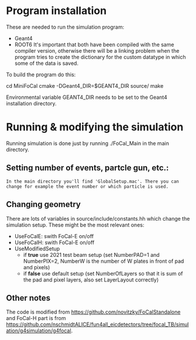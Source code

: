 # Program installation

These are needed to run the simulation program:
 * Geant4
 * ROOT6
It's important that both have been compiled with the same compiler version, otherwise there will be a linking problem when the program tries to create the dictionary for the custom datatype in which some of the data is saved.

To build the program do this:

cd MiniFoCal
cmake -DGeant4_DIR=$GEANT4_DIR source/
make

Environmental variable GEANT4_DIR needs to be set to the Geant4 installation directory.

# Running & modifying the simulation

Running simulation is done just by running
    ./FoCal_Main
in the main directory.

## Setting number of events, partcle gun, etc.:
    In the main directory you'll find 'GlobalSetup.mac'. There you can change for example the event number or which particle is used.

## Changing geometry
There are lots of variables in source/include/constants.hh which change the simulation setup. These might be the most relevant ones:
 * UseFoCalE: swith FoCal-E on/off
 * UseFoCalH: swith FoCal-E on/off
 * UseModifiedSetup
    * if __true__ use 2021 test beam setup (set NumberPAD=1 and NumberPIX=2, NumberW is the number of W plates in front of pad and pixels)
    * if __false__ use default setup (set NumberOfLayers so that it is sum of the pad and pixel layers, also set LayerLayout correctly)

## Other notes

The code is modified from https://github.com/novitzky/FoCalStandalone and FoCal-H part is from https://github.com/nschmidtALICE/fun4all_eicdetectors/tree/focal_TB/simulation/g4simulation/g4focal.

